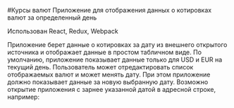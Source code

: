 #Курсы валют
Приложение для отображения данных о котировках валют за определенный день

Использован React, Redux, Webpack

Приложение берет данные о котировках за дату из внешнего открытого источника и отображает данные в простом табличном виде.
По умолчанию, приложение показывает данные только для USD и EUR на текущий день.
Пользователь может отредактировать список отображаемых валют и может менять дату.
При этом приложение должно показывает данные за новую выбранную дату.
Возможно открытие приложения с зарнее указанной датой в адресной строке, например:
